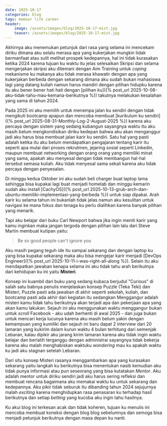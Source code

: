 ```yaml
---
date: 2025-10-17
categories: blog
tags: memoar life career
header:
    image: /assets/images/blog/2025-10-17-mist.jpg
    teaser: /assets/images/blog/2025-10-17-mist.jpg
---
```

Akhirnya aku menemukan petunjuk dari rasa yang selama ini mencekam diriku dimana aku selalu merasa apa yang kukerjakan mungkin tidak bermanfaat atau sulit melihat prospek kedepannya, hal ini tidak kurasakan ketika 2024 karena tujuan ku waktu itu jelas selesaikan Skripsi dan selama mengerjakan skripsi aku ditemani dengan Aim Training untuk *coping* mekanisme ku makanya aku tidak merasa khawatir dengan apa yang kukerjakan berbeda dengan sekarang dimana aku sudah bukan mahasiswa lagi yang datang kuliah namun harus mandiri dengan pilihan hidupku karena itu aku bener bener hati hati dengan [pilihan ku]({% post_url 2025-10-08-aku-tidak-tahu-mau-kemana-berikutnya %}) takutnya melakukan kesalahan yang sama di tahun 2024.

Pada 2025 ini aku memilih untuk menempa jalan ku sendiri dengan tidak mengikuti bootcamp apapun dan mencoba membuat [kurikulum ku sendiri]({% post_url 2025-08-31-Monthly-Log-2-August-2025 %}) karena aku percaya dengan sistem yang sedang kubangun sayangnya waktu itu aku masih belum mengkondisikan diriku kedepan bahwa aku akan menganggur jadi aku harus bisa membuat jalan karir ku sendiri. Satu hal yang pasti adalah ketika itu aku belum mendapatkan pengajaran tentang karir itu seperti apa mulai dari proses rekrutmen, jejaring sosial seperti Linkedin, maupun membuat networking dengan orang orang yang memiliki minat yang sama, apakah aku menyesal dengan tidak membangun hal-hal tersebut semasa kuliah. Aku tidak menyesal sama sekali karena aku tidak percaya dengan penyesalan. 

Di minggu kedua Oktober ini aku sudah beli charger buat laptop lama sehingga bisa kupakai lagi buat menjadi homelab dan minggu kemarin sudah aku install [CachyOS]({% post_url 2025-10-13-grub-arch-dan-ubuntu-memiliki-implementasi-yang-berbeda %}) untuk siap dipakai. Arah karir ku selama tahun ini bukanlah tidak jelas namun aku kesulitan untuk navigasi ke mana fokus dan tenaga ku perlu dialihkan karena banyak pilihan yang menarik. 

Tapi aku belajar dari buku Carl Newport bahwa jika ingin meniti karir yang kamu inginkan maka jangan tergoda dengan pilihan lain lalu dari Steve Martin membuat kutipan yaitu:

> Be so good people can't ignore you

Aku masih pegang teguh ide itu sampai sekarang dan dengan laptop ku yang bisa kupakai sekarang maka aku bisa mengejar karir menjadi [DevOps Engineer]({% post_url 2025-10-11-i-was-right-all-along %}). Selain itu aku mendapatkan jawaban kenapa selama ini aku tidak tahu arah berikutnya dari kehidupan ku ini yaitu **Misteri**.

Konsep ini kuambil dari buku yang sedang kubaca berjudul "Curious" di salah satu babnya penulis menjelaskan konsep Puzzle (Teka Teki) dan Misteri, Puzzle pasti ada jawaban di akhir seperti sekolah, kuliah, dan bootcamp pasti ada akhir dari kegiatan itu sedangkan Menggangur adalah misteri kamu tidak tahu berikutnya akan terjadi apa dan pekerjaan apa yang akan kamu lakukan. Sejauh ini aku menggunakan waktu menggangur bukan untuk *scroll* Facebook - aku udah berhenti di awal 2025 - dan juga bukan untuk mencari kerja lucunya karena aku masih belum yakin dengan kemampuan yang kumiliki dan sejauh ini baru dapat 2 interview dari 20 lamaran yang kukirim dalam kurun waktu 4 bulan terhitung dari semenjak Lebaran, kalau dipikir aku jarang kirim lamaran karena aku tidak ingin waktu belajar dan berlatih terganggu dengan administrai sayangnya tidak bekerja karena aku malah menghabiskan waktuku *wondering* mau ku apakah waktu ku jadi aku stagnan setelah Lebaran.

Dari situ konsep Misteri rasanya menggambarkan apa yang kurasakan sekarang yaitu langkah ku berikutnya bisa menentukan nasib kemudian aku tidak punya informasi atau pun seseorang yang bisa kutatakan  *Mentor*. Aku adalah mentor untuk diriku sendiri jadi aku harus sering refleksi dan membuat rencana bagaimana aku memakai waktu ku untuk sekarang dan kedepannya. Aku pikir tidak seburuk itu dibanding tahun 2024 sejujurnya malah *exciting* karena menghidupkan rasa penasaran ku terhadap hasil berikutnya dan setiap *betting* yang kucoba aku ingin tahu hasilnya.

Ku akui blog ini terkesan acak dan tidak koheren, tujuan ku menulis ini mencoba membuat koneksi dengan blog blog sebelumnya dan semoga bisa menjadi petunjuk berikutnya dengan masa depan ku nanti.
